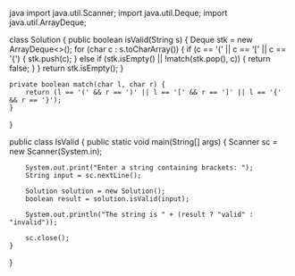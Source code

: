 java
import java.util.Scanner;
import java.util.Deque;
import java.util.ArrayDeque;

class Solution {
    public boolean isValid(String s) {
        Deque<Character> stk = new ArrayDeque<>();
        for (char c : s.toCharArray()) {
            if (c == '(' || c == '[' || c == '{') {
                stk.push(c);
            } else if (stk.isEmpty() || !match(stk.pop(), c)) {
                return false;
            }
        }
        return stk.isEmpty();
    }

    private boolean match(char l, char r) {
        return (l == '(' && r == ')' || l == '[' && r == ']' || l == '{' && r == '}');
    }
}

public class IsValid {
    public static void main(String[] args) {
        Scanner sc = new Scanner(System.in);

        System.out.print("Enter a string containing brackets: ");
        String input = sc.nextLine();

        Solution solution = new Solution();
        boolean result = solution.isValid(input);

        System.out.println("The string is " + (result ? "valid" : "invalid"));

        sc.close();
    }
}

